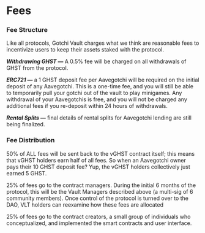 # Fees

### Fee Structure <a href="#_hlxrcyvlo425" id="_hlxrcyvlo425"></a>

Like all protocols, Gotchi Vault charges what we think are reasonable fees to incentivize users to keep their assets staked with the protocol.

_**Withdrawing GHST —**_ A 0.5% fee will be charged on all withdrawals of GHST from the protocol.

_**ERC721 —**_ a 1 GHST deposit fee per Aavegotchi will be required on the initial deposit of any Aavegotchi.  This is a one-time fee, and you will still be able to temporarily pull your gotchi out of the vault to play minigames. Any withdrawal of your Aavegotchis is free, and you will not be charged any additional fees if you re-deposit within 24 hours of withdrawals.

_**Rental Splits —**_ final details of rental splits for Aavegotchi lending are still being finalized.

### Fee Distribution <a href="#_v7yicm5zmko9" id="_v7yicm5zmko9"></a>

50% of ALL fees will be sent back to the vGHST contract itself; this means that vGHST holders earn half of all fees. So when an Aavegotchi owner pays their 10 GHST deposit fee? Yup, the vGHST holders collectively just earned 5 GHST.

25% of fees go to the contract managers. During the initial 6 months of the protocol, this will be the Vault Managers described above (a multi-sig of 6 community members). Once control of the protocol is turned over to the DAO, VLT holders can reexamine how these fees are allocated

25% of fees go to the contract creators, a small group of individuals who conceptualized, and implemented the smart contracts and user interface.
